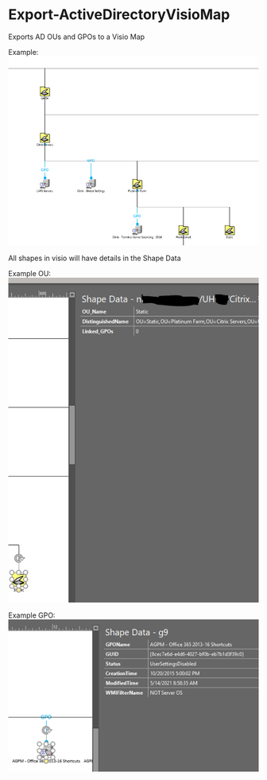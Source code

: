 # Export-ActiveDirectoryVisioMap
Exports AD OUs and GPOs to a Visio Map


Example:
![Example Picture](ExampleImages/ExamplePicture.PNG?raw=true)


All shapes in visio will have details in the Shape Data

Example OU:
![Example OU Details](ExampleImages/ExampleOUdetails.png?raw=true)

Example GPO:
![Example GPO Details](ExampleImages/ExampleGPOdetails.png?raw=true)
